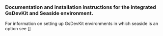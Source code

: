 ### Documentation and installation instructions for the integrated GsDevKit and Seaside environment.  
For information on setting up GsDevKit environments in which seaside is an option see []
